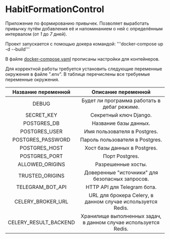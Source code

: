# HabitFormationControl
Приложение по формированию привычек. Позволяет выработать привычку путём добавления её и напоминанием о ней с определённым интервалом (от _1_ до _7_ дней).

Проект запускается с помощью докера командой:
'''docker-compose up -d --build'''

В файле [docker-compose.yaml](https://github.com/MidnightFruit/HabitFormationControl/blob/c8f36977f5e041d998d6f93c25f0f1e1291a3fa4/docker-compose.yaml) прописаны настройки для контейнеров.

Для корректной работы требуется установить следующие переменные окружения в файле ".env". В таблице перечислены все требуемые переменные окружения.

|  Название переменной  |                       Описание переменной                        |
|:---------------------:|:----------------------------------------------------------------:|
|         DEBUG         |           Будет ли программа работать в дебаг режиме.            |
|      SECRET_KEY       |                      Секретный ключ Django.                      |
|      POSTGRES_DB      |                      Название базы данных.                       |
|     POSTGRES_USER     |                   Имя пользователя в Postgres.                   |
|   POSTGRES_PASSWORD   |                 Пароль пользователя в Postgres.                  |
|     POSTGRES_HOST     |                   Хост базы данных в Postgres.                   |
|     POSTGRES_PORT     |                          Порт Postgres.                          |
|    ALLOWED_ORIGINS    |                        Разрешенные хосты.                        |
|    TRUSTED_ORIGINS    |         Доверенные "источники" для безопасных запросов.          |
|   TELEGRAM_BOT_API    |                   HTTP API для Telegram бота.                    |
|   CELERY_BROKER_URL   |   URL для брокера Celery, в данном случае используется Redis.    |
| CELERY_RESULT_BACKEND | Хранилище выполненных задач, в данном случае используется Redis. |


